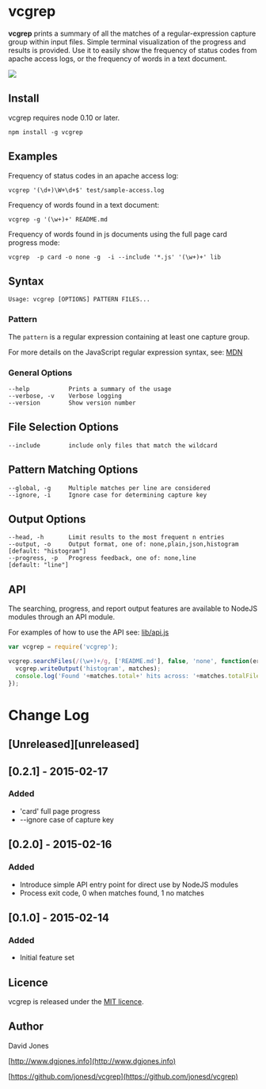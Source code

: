 # vcgrep

**vcgrep** prints a summary of all the matches of a regular-expression capture group within input files. Simple
terminal visualization of the progress and results is provided. Use it to easily show the frequency of status codes
from apache access logs, or the frequency of words in a text document.

<img src="http://dgjones.info/vcgrep/text-search-card.gif"/>

## Install

vcgrep requires node 0.10 or later.

    npm install -g vcgrep


## Examples

Frequency of status codes in an apache access log:

    vcgrep '(\d+)\W+\d+$' test/sample-access.log


Frequency of words found in a text document:

    vcgrep -g '(\w+)+' README.md


Frequency of words found in js documents using the full page card progress mode:

    vcgrep  -p card -o none -g  -i --include '*.js' '(\w+)+' lib


## Syntax

    Usage: vcgrep [OPTIONS] PATTERN FILES...

### Pattern

The `pattern` is a regular expression containing at least one capture group.

For more details on the JavaScript regular expression syntax, see: [MDN](https://developer.mozilla.org/en-US/docs/Web/JavaScript/Guide/Regular_Expressions?redirectlocale=en-US&redirectslug=JavaScript%2FGuide%2FRegular_Expressions)

### General Options

    --help           Prints a summary of the usage
    --verbose, -v    Verbose logging
    --version        Show version number

## File Selection Options

    --include        include only files that match the wildcard

## Pattern Matching Options

    --global, -g     Multiple matches per line are considered
    --ignore, -i     Ignore case for determining capture key

## Output Options

    --head, -h       Limit results to the most frequent n entries
    --output, -o     Output format, one of: none,plain,json,histogram  [default: "histogram"]
    --progress, -p   Progress feedback, one of: none,line              [default: "line"]


## API

The searching, progress, and report output features are available to NodeJS modules through an API module.

For examples of how to use the API see: [lib/api.js](https://github.com/jonesd/vcgrep/blob/master/lib/api.js)

```js
var vcgrep = require('vcgrep');

vcgrep.searchFiles(/(\w+)+/g, ['README.md'], false, 'none', function(err, matches) {
  vcgrep.writeOutput('histogram', matches);
  console.log('Found '+matches.total+' hits across: '+matches.totalFiles+' files');
});
```


# Change Log

## [Unreleased][unreleased]

## [0.2.1] - 2015-02-17
### Added
- 'card' full page progress
- --ignore case of capture key

## [0.2.0] - 2015-02-16
### Added
- Introduce simple API entry point for direct use by NodeJS modules
- Process exit code, 0 when matches found, 1 no matches

## [0.1.0] - 2015-02-14
### Added
- Initial feature set


## Licence

vcgrep is released under the [MIT licence](https://github.com/jonesd/vcgrep/blob/master/LICENSE).


## Author

David Jones

[http://www.dgjones.info](http://www.dgjones.info)

[https://github.com/jonesd/vcgrep](https://github.com/jonesd/vcgrep)
